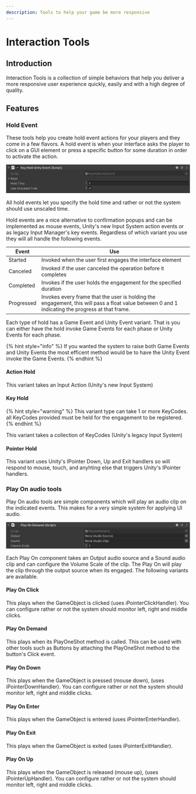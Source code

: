 ```yaml
---
description: Tools to help your game be more responsive
---
```


# Interaction Tools

## Introduction

Interaction Tools is a collection of simple behaviors that help you deliver a more responsive user experience quickly, easily and with a high degree of quality.

## Features

### Hold Event

These tools help you create hold event actions for your players and they come in a few flavors. A hold event is when your interface asks the player to click on a GUI element or press a specific button for some duration in order to activate the action.

![](<../../.gitbook/assets/image (113).png>)

All hold events let you specify the hold time and rather or not the system should use unscaled time.

Hold events are a nice alternative to confirmation popups and can be implemented as mouse events, Unity's new Input System action events or as legacy Input Manager's key events. Regardless of which variant you use they will all handle the following events.

| Event      | Use                                                                                                                                              |
| ---------- | ------------------------------------------------------------------------------------------------------------------------------------------------ |
| Started    | Invoked when the user first engages the interface element                                                                                        |
| Canceled   | Invoked if the user canceled the operation before it completes                                                                                   |
| Completed  | Invokes if the user holds the engagement for the specified duration                                                                              |
| Progressed | Invokes every frame that the user is holding the engagement, this will pass a float value between 0 and 1 indicating the progress at that frame. |

Each type of hold has a Game Event and Unity Event variant. That is you can either have the hold invoke Game Events for each phase or Unity Events for each phase.

{% hint style="info" %}
If you wanted the system to raise both Game Events and Unity Events the most efficent method would be to have the Unity Event invoke the Game Events.
{% endhint %}

#### Action Hold

This variant takes an Input Action (Unity's new Input System)&#x20;

#### Key Hold

{% hint style="warning" %}
This variant type can take 1 or more KeyCodes. all KeyCodes provided must be held for the engagement to be registered.
{% endhint %}

This variant takes a collection of KeyCodes (Unity's legacy Input System)

#### Pointer Hold

This variant uses Unity's IPointer Down, Up and Exit handlers so will respond to mouse, touch, and anyhting else that triggers Unity's IPointer handlers.

### Play On audio tools

Play On audio tools are simple components which will play an audio clip on the indicated events. This makes for a very simple system for applying UI audio.

![](<../../.gitbook/assets/image (114).png>)

Each Play On component takes an Output audio source and a Sound audio clip and can configure the Volume Scale of the clip. The Play On will play the clip through the output source when its engaged. The following variants are available.

#### Play On Click

This plays when the GameObject is clicked (uses iPointerClickHandler). You can configure rather or not the system should monitor left, right and middle clicks.

#### Play On Demand

This plays when its PlayOneShot method is called. This can be used with other tools such as Buttons by attaching the PlayOneShot method to the button's Click event.

#### Play On Down

This plays when the GameObject is pressed (mouse down), (uses iPointerDownHandler). You can configure rather or not the system should monitor left, right and middle clicks.

#### Play On Enter

This plays when the GameObject is entered (uses iPointerEnterHandler).

#### Play On Exit

This plays when the GameObject is exited (uses iPointerExitHandler).

#### Play On Up

This plays when the GameObject is released (mouse up), (uses iPointerUpHandler). You can configure rather or not the system should monitor left, right and middle clicks.

